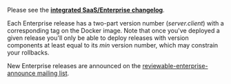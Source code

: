 Please see the **[integrated SaaS/Enterprise changelog](https://changelog.reviewable.io)**.

Each Enterprise release has a two-part version number (_server.client_) with a corresponding tag on the Docker image.  Note that once you've deployed a given release you'll only be able to deploy releases with version components at least equal to its _min_ version number, which may constrain your rollbacks.

New Enterprise releases are announced on the [reviewable-enterprise-announce mailing list](https://groups.google.com/forum/#!forum/reviewable-enterprise-announce).
